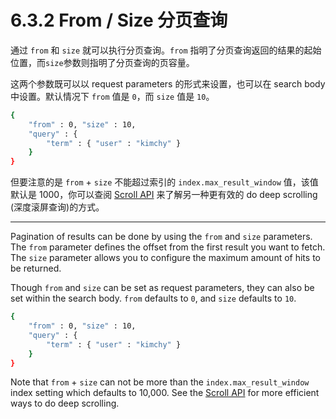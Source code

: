 # 6.3.2 From / Size 分页查询

通过 `from` 和 `size` 就可以执行分页查询。`from` 指明了分页查询返回的结果的起始位置，而`size`参数则指明了分页查询的页容量。

这两个参数既可以以 request parameters 的形式来设置，也可以在 search body 中设置。默认情况下 `from` 值是 `0`，而 `size` 值是 `10`。

```bash
{
    "from" : 0, "size" : 10,
    "query" : {
        "term" : { "user" : "kimchy" }
    }
}
```
但要注意的是 `from` + `size` 不能超过索引的 `index.max_result_window` 值，该值默认是 1000，你可以查阅  [Scroll API](https://www.elastic.co/guide/en/elasticsearch/reference/current/search-request-scroll.html) 来了解另一种更有效的 do deep scrolling (深度滚屏查询)的方式。

***

Pagination of results can be done by using the `from` and `size` parameters. The `from` parameter defines the offset from the first result you want to fetch. The `size` parameter allows you to configure the maximum amount of hits to be returned.

Though `from` and `size` can be set as request parameters, they can also be set within the search body. `from` defaults to `0`, and `size` defaults to `10`.

```bash
{
    "from" : 0, "size" : 10,
    "query" : {
        "term" : { "user" : "kimchy" }
    }
}
```

Note that `from` + `size` can not be more than the `index.max_result_window` index setting which defaults to 10,000. See the [Scroll API](https://www.elastic.co/guide/en/elasticsearch/reference/current/search-request-scroll.html) for more efficient ways to do deep scrolling.
